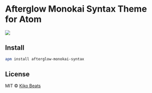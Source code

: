 # Afterglow Monokai Syntax Theme for Atom

![](http://i.imgur.com/LokmVJ4.png)

## Install

```bash
apm install afterglow-monokai-syntax
```

## License

MIT © [Kiko Beats](http://www.kikobeats.com)
